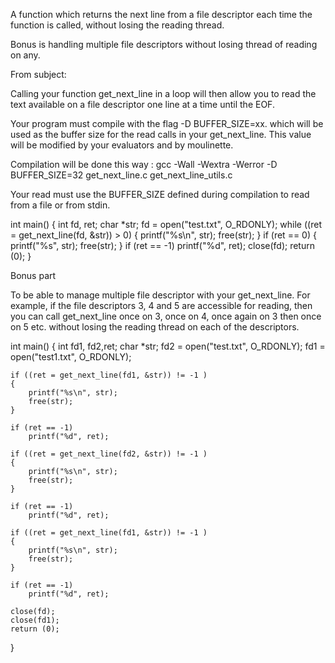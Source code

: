 A function which returns the next line from a file descriptor each time the function is called, without losing the reading thread.

Bonus is handling multiple file descriptors without losing thread of reading on any.

From subject:

Calling your function get_next_line in a loop will then allow you to read the text available on a file descriptor one line at a time until the EOF.

Your program must compile with the flag -D BUFFER_SIZE=xx. which will be used as the buffer size for the read calls in your get_next_line. This value will be modified by your evaluators and by moulinette.

Compilation will be done this way : gcc -Wall -Wextra -Werror -D BUFFER_SIZE=32 get_next_line.c get_next_line_utils.c

Your read must use the BUFFER_SIZE defined during compilation to read from a file or from stdin.


int main()
{
    int fd, ret;
    char *str;
    fd = open("test.txt", O_RDONLY);
    while ((ret = get_next_line(fd, &str)) > 0)
    {
        printf("%s\n", str);
        free(str);
    }
    if (ret == 0)
    {
         printf("%s", str);
         free(str);
    }
    if (ret == -1)
        printf("%d", ret);
	close(fd);
    return (0);
}

Bonus part

To be able to manage multiple file descriptor with your get_next_line. For example, if the file descriptors 3, 4 and 5 are accessible for reading, then you can call get_next_line once on 3, once on 4, once again on 3 then once on 5 etc. without losing the reading thread on each of the descriptors.


int main()
{
    int fd1, fd2,ret;
    char *str;
    fd2 = open("test.txt", O_RDONLY);
    fd1 = open("test1.txt", O_RDONLY);

    if ((ret = get_next_line(fd1, &str)) != -1 )
    {
        printf("%s\n", str);
        free(str);
    }

    if (ret == -1)
        printf("%d", ret);

    if ((ret = get_next_line(fd2, &str)) != -1 )
    {
        printf("%s\n", str);
        free(str);
    }

    if (ret == -1)
        printf("%d", ret);

    if ((ret = get_next_line(fd1, &str)) != -1 )
    {
        printf("%s\n", str);
        free(str);
    }

    if (ret == -1)
        printf("%d", ret);

	close(fd);
    close(fd1);
    return (0);
}

